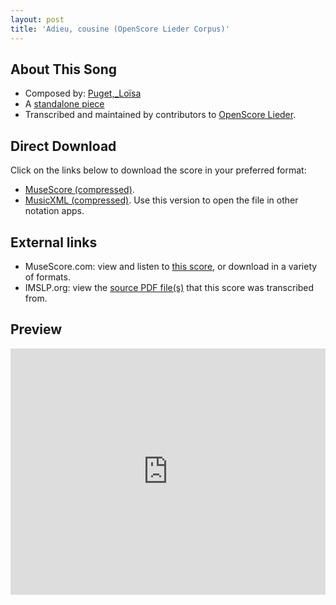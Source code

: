 ```yaml
---
layout: post
title: 'Adieu, cousine (OpenScore Lieder Corpus)'
---
```


## About This Song

- Composed by: [Puget,_Loïsa](https://fourscoreandmore.org/openscore/lieder/Puget,_Loïsa)
- A [standalone piece](https://fourscoreandmore.org/openscore/lieder/Puget,_Loïsa/_)
- Transcribed and maintained by contributors to [OpenScore Lieder].

[OpenScore Lieder]: https://musescore.com/openscore-lieder-corpus

## Direct Download

Click on the links below to download the score in your preferred format:
- [MuseScore (compressed)](https://github.com/openscore/lieder/blob/main/scores/Puget,_Loïsa/_/Adieu,_cousine/lc6666995.mscz?raw=true).
- [MusicXML (compressed)](https://github.com/openscore/lieder/blob/main/scores/Puget,_Loïsa/_/Adieu,_cousine/lc6666995.mxl?raw=true). Use this version to open the file in other notation apps.

## External links

- MuseScore.com: view and listen to [this score][MuseScore], or download in a variety of formats.
- IMSLP.org: view the [source PDF file(s)][IMSLP] that this score was transcribed from.

[MuseScore]: https://musescore.com/score/6666995
[IMSLP]: https://imslp.org/wiki/Special:ReverseLookup/602409

## Preview

<iframe width="100%" height="394" src="https://musescore.com/openscore-lieder-corpus/scores/6666995/embed" frameborder="0" allowfullscreen allow="autoplay; fullscreen"></iframe>
